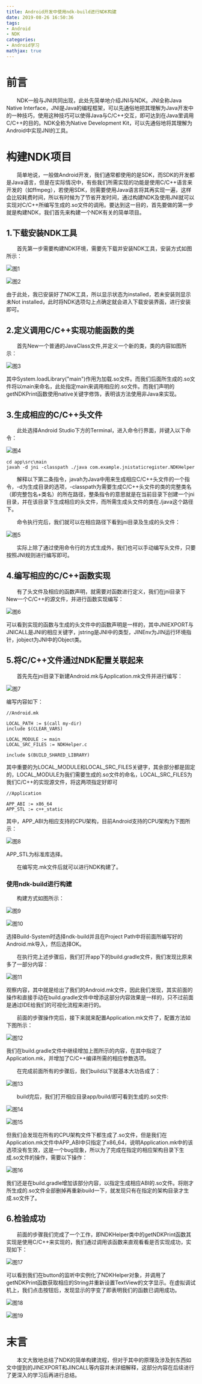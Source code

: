 ```yaml
---
title: Android开发中使用ndk-build进行NDK构建
date: 2019-08-26 16:50:36
tags:
- Android
- NDK
categories:
- Android学习
mathjax: true
---
```


# 前言

&emsp;&emsp;NDK一般与JNI共同出现，此处先简单地介绍JNI与NDK。JNI全称Java Native Interface，JNI是Java的编程框架，可以先通俗地把其理解为Java开发中的一种技巧，使用这种技巧可以使得Java与C/C++交互，即可达到在Java里调用C/C++的目的。NDK全称为Native Development Kit，可以先通俗地将其理解为Android中实现JNI的工具。

# 构建NDK项目

&emsp;&emsp;简单地说，一般做Android开发，我们通常都使用的是SDK，而SDK的开发都是Java语言，但是在实际情况中，有些我们所需实现的功能是使用C/C++语言来开发的（如ffmpeg），若使用SDK，则需要使用Java语言将其再实现一遍，这样会比较耗费时间，所以有时候为了节省开发时间，通过构建NDK及使用JNI就可以实现对C/C++所编写生成的.so文件的调用。要达到这一目的，首先要做的第一步就是构建NDK，我们首先来构建一个NDK有关的简单项目。

## 1.下载安装NDK工具

&emsp;&emsp;首先第一步需要构建NDK环境，需要先下载并安装NDK工具，安装方式如图所示：

![][1]

![][2]

由于此处，我已安装好了NDK工具，所以显示状态为installed，若未安装则显示未Not installed，此时将NDK选项勾上点确定就会进入下载安装界面，进行安装即可。

## 2.定义调用C/C++实现功能函数的类

&emsp;&emsp;首先New一个普通的JavaClass文件,并定义一个新的类，类的内容如图所示：

![][3]

其中System.loadLibrary("main")作用为加载.so文件。而我们后面所生成的.so文件将以main来命名，此处指定main来调用相应的.so文件。而我们声明的getNDKPrint函数使用native关键字修饰，表明该方法使用非Java来实现。

## 3.生成相应的C/C++头文件

&emsp;&emsp;此处选择Android Studio下方的Terminal，进入命令行界面，并键入以下命令：

![][4]

```
cd app\src\main
javah -d jni -classpath ./java com.example.jnistaticregister.NDKHelper
```

&emsp;&emsp;解释以下第二条指令，javah为Java中用来生成相应C/C++头文件的一个指令，-d为生成目录的选项，-classpath为需要生成C/C++头文件的类的完整类名（即完整包名+类名）的所在路径，整条指令的意思就是在当前目录下创建一个jni目录，并在该目录下生成相应的头文件，而所需生成头文件的类在./java这个路径下。

&emsp;&emsp;命令执行完后，我们就可以在相应路径下看到jni目录及生成的头文件：

![][5]

&emsp;&emsp;实际上除了通过使用命令行的方式生成外，我们也可以手动编写头文件，只要按照JNI规则进行编写即可。

## 4.编写相应的C/C++函数实现

&emsp;&emsp;有了头文件及相应的函数声明，就需要对函数进行定义，我们在jni目录下New一个C/C++的源文件，并进行函数实现编写：

![][6]

可以看到实现的函数与生成的头文件中的函数声明是一样的，其中JNIEXPORT与JNICALL是JNI的相应关键字，jstring是JNI中的类型，JINEnv为JIN运行环境指针，jobject为JNI中的Object类。

## 5.将C/C++文件通过NDK配置关联起来

&emsp;&emsp;首先先在jni目录下新建Android.mk与Application.mk文件并进行编写：

![][7]

编写内容如下：

```
//Android.mk

LOCAL_PATH := $(call my-dir)
include $(CLEAR_VARS)

LOCAL_MODULE := main
LOCAL_SRC_FILES := NDKHelper.c

include $(BUILD_SHARED_LIBRARY)
```

其中重要的为LOCAL_MODULE和LOCAL_SRC_FILES关键字，其余部分都是固定的，LOCAL_MODULE为我们需要生成的.so文件的命名，LOCAL_SRC_FILES为我们C/C++的实现源文件，将这两项指定好即可

```
//Application

APP_ABI := x86_64
APP_STL := c++_static
```
其中，APP_ABI为相应支持的CPU架构，目前Android支持的CPU架构为下图所示：

![][8]

APP_STL为标准库选择。

&emsp;&emsp;在编写完.mk文件后就可以进行NDK构建了。

### 使用ndk-build进行构建

&emsp;&emsp;构建方式如图所示：

![][9]

![][10]

选择Build-System时选择ndk-build并且在Project Path中将前面所编写好的Android.mk导入，然后选择OK。

&emsp;&emsp;在执行完上述步骤后，我们打开app下的build.gradle文件，我们发现比原来多了一部分内容：

![][11]

观察内容，其中就是给出了我们的Android.mk文件，因此我们发现，其实前面的操作和直接手动在build.gradle文件中增添这部分内容效果是一样的，只不过前面是通过IDE给我们的可视化流程来进行的。

&emsp;&emsp;前面的步骤操作完后，接下来就来配置Application.mk文件了，配置方法如下图所示：

![][12]

我们在build.gradle文件中继续增加上图所示的内容，在其中指定了Application.mk，并增加了C/C++编译所需的相应参数选项。

&emsp;&emsp;在完成前面所有的步骤后，我们build以下就基本大功告成了：

![][13]

&emsp;&emsp;build完后，我们打开相应目录app/build/即可看到生成的.so文件:

![][14]

![][15]

但我们会发现在所有的CPU架构文件下都生成了.so文件，但是我们在Application.mk文件中APP_ABI中只指定了x86_64，说明Application.mk中的该选项没有生效，这是一个bug现象，所以为了完成在指定的相应架构目录下生成.so文件的操作，需要以下操作：

![][16]

我们还是在build.gradle增加该部分内容，以指定生成相应ABI的.so文件。将刚才所生成的.so文件全部删掉再重新build一下，就发现只有在指定的架构目录才生成.so文件了。

## 6.检验成功

&emsp;&emsp;前面的步骤我们完成了一个工作，即NDKHelper类中的getNDKPrint函数其实现是使用C/C++来实现的，我们通过调用该函数来直观看看是否实现成功，实现如下：

![][17]

可以看到我们在button的监听中实例化了NDKHelper对象，并调用了getNDKPrint函数获取相应的String并重新设置TextView的文字显示。在虚拟调试机上，我们点击按钮后，发现显示的字变了即表明我们的函数已调用成功。

![][18]

![][19]

# 末言

&emsp;&emsp;本文大致地总结了NDK的简单构建流程，但对于其中的原理及涉及到东西如文中提到的JINEXPORT和JINCALL等内容并未详细解释，这部分内容在后续进行了更深入的学习后再进行总结。

[1]: /images/NDK_Build/1.png "图1"
[2]: /images/NDK_Build/2.png "图2"
[3]: /images/NDK_Build/3.png "图3"
[4]: /images/NDK_Build/4.png "图4"
[5]: /images/NDK_Build/5.png "图5"
[6]: /images/NDK_Build/6.png "图6"
[7]: /images/NDK_Build/7.png "图7"
[8]: /images/NDK_Build/8.png "图8"
[9]: /images/NDK_Build/9.png "图9"
[10]: /images/NDK_Build/10.png "图10"
[11]: /images/NDK_Build/11.png "图11"
[12]: /images/NDK_Build/12.png "图12"
[13]: /images/NDK_Build/13.png "图13"
[14]: /images/NDK_Build/14.png "图14"
[15]: /images/NDK_Build/15.png "图15"
[16]: /images/NDK_Build/16.png "图16"
[17]: /images/NDK_Build/17.png "图17"
[18]: /images/NDK_Build/18.png "图18"
[19]: /images/NDK_Build/19.png "图19"